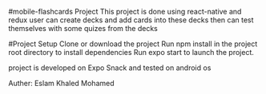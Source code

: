 #mobile-flashcards Project
	This project is done using react-native and redux
  user can create decks and add cards into these decks then can test themselves with some quizes from the decks
 
#Project Setup
	Clone or download the project
	Run npm install in the project root directory to install dependencies
  Run expo start to launch the project.

project is developed on Expo Snack and tested on android os

Auther: Eslam Khaled Mohamed